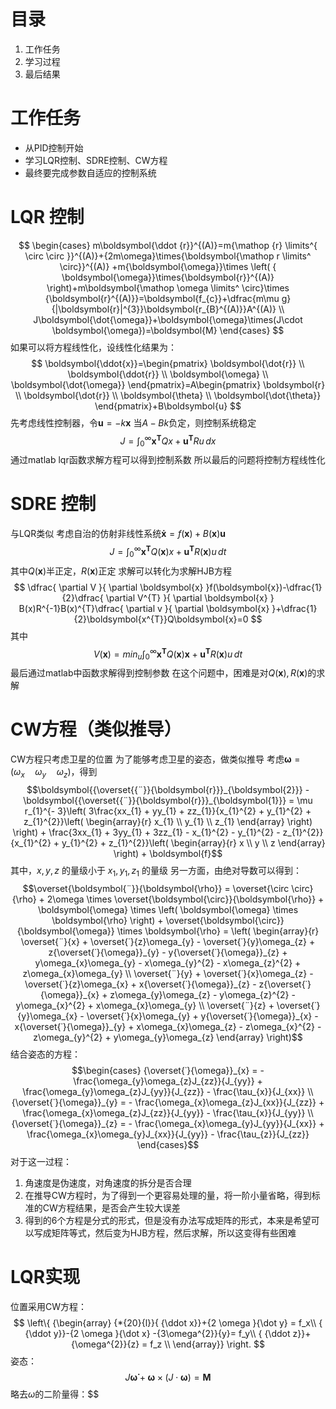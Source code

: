 # 目录
1. 工作任务
2. 学习过程
3. 最后结果

# 工作任务
- 从PID控制开始
- 学习LQR控制、SDRE控制、CW方程
- 最终要完成参数自适应的控制系统

# LQR 控制
$$
\begin{cases}
m\boldsymbol{\ddot {r}}^{(A)}=m{\mathop {r} \limits^{ \circ \circ }}^{(A)}+{2m\omega}\times{\boldsymbol{\mathop r \limits^ \circ}}^{(A)} +m{\boldsymbol{\omega}}\times \left( { \boldsymbol{\omega}}\times{\boldsymbol{r}}^{(A)} \right)+m\boldsymbol{\mathop \omega \limits^ \circ}\times {\boldsymbol{r}^{(A)}}=\boldsymbol{f_{c}}+\dfrac{m\mu g}{|\boldsymbol{r}|^{3}}\boldsymbol{r_{B}^{(A)}}A^{(A)} \\
J\boldsymbol{\dot{\omega}}+\boldsymbol{\omega}\times(J\cdot \boldsymbol{\omega})=\boldsymbol{M}
\end{cases}
$$
如果可以将方程线性化，设线性化结果为：
$$
\boldsymbol{\ddot{x}}=\begin{pmatrix}
\boldsymbol{\dot{r}} \\
\boldsymbol{\ddot{r}} \\
\boldsymbol{\omega} \\
\boldsymbol{\dot{\omega}}
\end{pmatrix}=A\begin{pmatrix}
\boldsymbol{r} \\
\boldsymbol{\dot{r}} \\
\boldsymbol{\theta} \\
\boldsymbol{\dot{\theta}}
\end{pmatrix}+B\boldsymbol{u}
$$
先考虑线性控制器，令$\boldsymbol{u}=-k\boldsymbol{x}$
当$A-Bk$负定，则控制系统稳定
$$
J=\int _{0}^{\infty}\boldsymbol{x^{T}}Qx+\boldsymbol{u^T}Ru  \, dx 
$$
通过matlab lqr函数求解方程可以得到控制系数
所以最后的问题将控制方程线性化

# SDRE 控制
与LQR类似
考虑自治的仿射非线性系统$\boldsymbol{\dot{x}}=f(\boldsymbol{x})+B(\boldsymbol{x})\boldsymbol{u}$
$$
J=\int _{0}^{\infty}\boldsymbol{x^{T}}Q(\boldsymbol{x})x+\boldsymbol{u^T}R(\boldsymbol{x})u  \, dt 
$$
其中$Q(\boldsymbol{x})$半正定，$R(\boldsymbol{x})$正定
求解可以转化为求解HJB方程
$$
\dfrac{ \partial V }{ \partial \boldsymbol{x} }f(\boldsymbol{x})-\dfrac{1}{2}\dfrac{ \partial V^{T} }{ \partial \boldsymbol{x} } B(x)R^{-1}B(x)^{T}\dfrac{ \partial v }{ \partial \boldsymbol{x} }+\dfrac{1}{2}\boldsymbol{x^{T}}Q\boldsymbol{x}=0  
$$
其中
$$
V(\boldsymbol{x})=min_{u}\int _{0}^{\infty}\boldsymbol{x^{T}}Q(\boldsymbol{x})\boldsymbol{x}+\boldsymbol{u^{T}}R(\boldsymbol{x})u \, dt 
$$
最后通过matlab中函数求解得到控制参数
在这个问题中，困难是对$Q(\boldsymbol{x}),R(\boldsymbol{x})$的求解

# CW方程（类似推导）
CW方程只考虑卫星的位置
为了能够考虑卫星的姿态，做类似推导
考虑$\boldsymbol{\omega} = (\omega_{x}\quad\omega_{y}\quad\omega_{z})$，得到
$$\boldsymbol{{\overset{{¨}}{\boldsymbol{r}}}_{\boldsymbol{2}}} - \boldsymbol{{\overset{{¨}}{\boldsymbol{r}}}_{\boldsymbol{1}}} = \mu r_{1}^{- 3}\left( 3\frac{xx_{1} + yy_{1} + zz_{1}}{x_{1}^{2} + y_{1}^{2} + z_{1}^{2}}\left( \begin{array}{r}
x_{1} \\
y_{1} \\
z_{1}
\end{array} \right) \right) + \frac{3xx_{1} + 3yy_{1} + 3zz_{1} - x_{1}^{2} - y_{1}^{2} - z_{1}^{2}}{x_{1}^{2} + y_{1}^{2} + z_{1}^{2}}\left( \begin{array}{r}
x \\
y \\
z
\end{array} \right) + \boldsymbol{f}$$
其中，$x,y,z$ 的量级小于 $x_{1},y_{1},z_{1}$ 的量级
另一方面，由绝对导数可以得到：
$$\overset{\boldsymbol{¨}}{\boldsymbol{\rho}} = \overset{\circ \circ}{\rho} + 2\omega \times \overset{\boldsymbol{\circ}}{\boldsymbol{\rho}} + \boldsymbol{\omega} \times \left( \boldsymbol{\omega} \times \boldsymbol{\rho} \right) + \overset{\boldsymbol{\circ}}{\boldsymbol{\omega}} \times \boldsymbol{\rho} = \left( \begin{array}{r}
\overset{¨}{x} + \overset{˙}{z}\omega_{y} - \overset{˙}{y}\omega_{z} + z{\overset{˙}{\omega}}_{y} - y{\overset{˙}{\omega}}_{z} + y\omega_{x}\omega_{y} - x\omega_{y}^{2} - x\omega_{z}^{2} + z\omega_{x}\omega_{y} \\
\overset{¨}{y} + \overset{˙}{x}\omega_{z} - \overset{˙}{z}\omega_{x} + x{\overset{˙}{\omega}}_{z} - z{\overset{˙}{\omega}}_{x} + z\omega_{y}\omega_{z} - y\omega_{z}^{2} - y\omega_{x}^{2} + x\omega_{x}\omega_{y} \\
\overset{¨}{z} + \overset{˙}{y}\omega_{x} - \overset{˙}{x}\omega_{y} + y{\overset{˙}{\omega}}_{x} - x{\overset{˙}{\omega}}_{y} + x\omega_{x}\omega_{z} - z\omega_{x}^{2} - z\omega_{y}^{2} + y\omega_{y}\omega_{z}
\end{array} \right)$$
结合姿态的方程：
$$\begin{cases}
{\overset{˙}{\omega}}_{x} = - \frac{\omega_{y}\omega_{z}J_{zz}}{J_{yy}} + \frac{\omega_{y}\omega_{z}J_{yy}}{J_{zz}} - \frac{\tau_{x}}{J_{xx}} \\
{\overset{˙}{\omega}}_{y} = - \frac{\omega_{x}\omega_{z}J_{xx}}{J_{zz}} + \frac{\omega_{x}\omega_{z}J_{zz}}{J_{yy}} - \frac{\tau_{x}}{J_{yy}} \\
{\overset{˙}{\omega}}_{z} = - \frac{\omega_{x}\omega_{y}J_{yy}}{J_{xx}} + \frac{\omega_{x}\omega_{y}J_{xx}}{J_{yy}} - \frac{\tau_{z}}{J_{zz}}
\end{cases}$$
对于这一过程：
1. 角速度是伪速度，对角速度的拆分是否合理
2. 在推导CW方程时，为了得到一个更容易处理的量，将一阶小量省略，得到标准的CW方程结果，是否会产生较大误差
3. 得到的6个方程是分式的形式，但是没有办法写成矩阵的形式，本来是希望可以写成矩阵等式，然后变为HJB方程，然后求解，所以这变得有些困难

# LQR实现
位置采用CW方程：
$$
\left\{ {\begin{array} 
{*{20}{l}}{ {\ddot x}}+{2 \omega }{\dot y} =  f_x\\
{ {\ddot y}}-{2 \omega }{\dot x} -{3\omega^{2}}{y}=  f_y\\
{ {\ddot z}}+{\omega^{2}}{z} =  f_z \\
\end{array}} \right.
$$
姿态：
$$
J\boldsymbol{\dot{\omega}}+\boldsymbol{\omega}\times(J\cdot \boldsymbol{\omega})=\boldsymbol{M}
$$
略去$\omega$的二阶量得：$$
